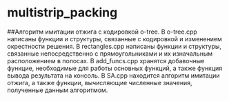 # multistrip_packing
##Алгоритм имитации отжига с кодировкой o-tree.
В o-tree.cpp написаны функции и структуры, связанные с кодировкой и изменением окрестности решения.
В rectangles.cpp написаны функции и структуры, связанные непосредственно с прямоугольниками и их изначальным расположением в полосах.
В add_funcs.cpp хранятся добавочные функцие, необходимые для работы основных функций, а также функция вывода результата на консоль.
В SA.cpp находится алгоритм имитации отжига, а также функции, вычисляющие численные значения, полученные данным алгоритмом.

